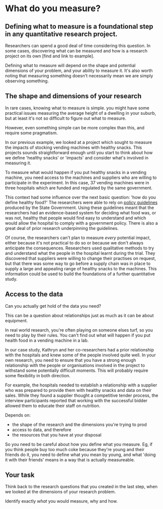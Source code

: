 # What do you measure?

## Defining what to measure is a foundational step in any quantitative research project.

Researchers can spend a good deal of time considering this question.  In some cases, discovering what can be measured and how is a research project on its own [find and link to example].

Defining what to measure will depend on the shape and potential dimensions of your problem, and your ability to measure it.  It's also worth noting that measuring something doesn't necessarily mean we are simply observing something.


## The shape and dimensions of your research                                                                                                                                          
In rare cases, knowing what to measure is simple.  you might have some practical issues measuring the average height of a dwelling in your suburb, but at least it's not so difficult to figure out what to measure.

However, even something simple can be more complex than this, and require some pragmatism.

In our previous example, we looked at a project which sought to measure the impacts of stocking vending machines with healthy snacks.  This projects sounds straightforward enough until you start to think about how we define 'healthy snacks' or 'impacts' and consider what's involved in measuring it.

To measure what would happen if you put healthy snacks in a vending machine, you need access to the machines and suppliers who are willing to participate in the experiment.  In this case, 37 vending machines were in three hospitals which are funded and regulated by the same government.

This context had some influence over the next basic question: 'how do you define healthy food?'  The researchers were able to rely on [policy guidelines](https://www2.health.vic.gov.au/about/publications/policiesandguidelines/healthy-choices-guidelines-public-hospitals) produced by the State Government.  Using these guidelines meant that the researchers had an evidence-based system for deciding what food was, or was not, healthy that people would find easy to understand and which would allow the hospital to comply with a government policy.  There is also a great deal of prior research underpinning the guidelines.

Of course, the researchers can't plan to measure _every_ potential impact, either because it's not practical to do so or because we don't always anticipate the consequences.  Researchers used qualitative methods to try and understand what the people in the hospital learnt during the trial.  They discovered that suppliers were willing to change their practises on request, but that there was some way to go before a supply chain was in place to supply a large and appealing range of healthy snacks to the machines.  This information could be used to build the foundations of a further quantitative study.

## Access to the data

Can you actually get hold of the data you need?

This can be a question about relationships just as much as it can be about equipment.  

In real world research, you're often playing on someone elses turf, so you need to play by their rules.  You can't find out what will happen if you put health food in a vending machine in a lab.

In our case study, Kathryn and her co-researchers had a prior relationship with the hospitals and knew some of the people involved quite well.  In your own research, you need to ensure that you have a strong enough relationship with the people or organisations involved in the project to withstand some potentially difficult moments.  This will probably require some flexibility in both direction.

For example, the hospitals needed to establish a relationship with a supplier who was prepared to provide them with healthy snacks and data on their sales.  While they found a supplier thought a competitive tender process, the interview participants reported that working with the successful bidder allowed them to educate their staff on nutrition.

Depends on:

* the shape of the research and the dimensions you're trying to prod
* access to data, and therefore
* the resources that you have at your disposal

So you need to be careful about how you define what you measure.  Eg, if you think people buy too much coke because they're young and their friends do it, you need to define what you mean by young, and what 'doing it with their friends' means in a way that is actually measureable. 

## Your task

Think back to the research questions that you created in the last step, when we looked at the dimensions of your research problem.

Identify exactly _what_ you would measure, why and how.
